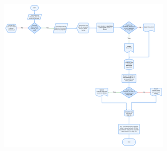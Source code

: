 <p align="center">
  <img src="Media/Images/YouTube_Process_Flow.png" width="800" alt="YouTube_Process_Flow">
</p>

